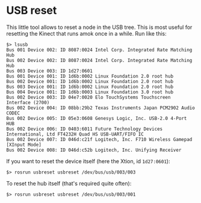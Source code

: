 # USB reset

This little tool allows to reset a node in the USB tree. This is most useful for resetting the Kinect that runs amok once in a while. Run like this:

````
$> lsusb 
Bus 001 Device 002: ID 8087:0024 Intel Corp. Integrated Rate Matching Hub
Bus 002 Device 002: ID 8087:0024 Intel Corp. Integrated Rate Matching Hub
Bus 003 Device 003: ID 1d27:0601  
Bus 001 Device 001: ID 1d6b:0002 Linux Foundation 2.0 root hub
Bus 002 Device 001: ID 1d6b:0002 Linux Foundation 2.0 root hub
Bus 003 Device 001: ID 1d6b:0002 Linux Foundation 2.0 root hub
Bus 004 Device 001: ID 1d6b:0003 Linux Foundation 3.0 root hub
Bus 002 Device 003: ID 04e7:0020 Elo TouchSystems Touchscreen Interface (2700)
Bus 002 Device 004: ID 08bb:29b2 Texas Instruments Japan PCM2902 Audio CODEC
Bus 002 Device 005: ID 05e3:0608 Genesys Logic, Inc. USB-2.0 4-Port HUB
Bus 002 Device 006: ID 0403:6011 Future Technology Devices International, Ltd FT4232H Quad HS USB-UART/FIFO IC
Bus 002 Device 007: ID 046d:c21f Logitech, Inc. F710 Wireless Gamepad [XInput Mode]
Bus 002 Device 008: ID 046d:c52b Logitech, Inc. Unifying Receiver
````

If you want to reset the device itself (here the Xtion, id `1d27:0601`):

````
$> rosrun usbreset usbreset /dev/bus/usb/003/003 
````

To reset the hub itself (that's required quite often):

````
$> rosrun usbreset usbreset /dev/bus/usb/003/001
````
